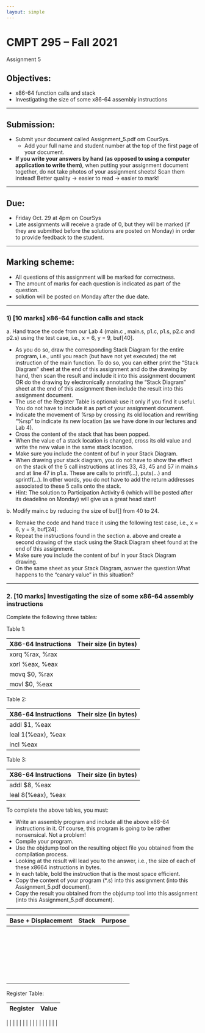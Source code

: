 ```yaml
---
layout: simple
---
```


# CMPT 295 – Fall 2021

Assignment 5

## Objectives:

* x86-64 function calls and stack
* Investigating the size of some x86-64 assembly instructions

<hr>

## Submission:

* Submit your document called Assignment_5.pdf om CourSys.
  * Add your full name and student number at the top of the first page of your document.
* **If you write your answers by hand (as opposed to using a computer application to
write them)**, when putting your assignment document together, do not take photos of
your assignment sheets! Scan them instead! Better quality -> easier to read -> easier to
mark!

<hr>

## Due:

* Friday Oct. 29 at 4pm on CourSys
* Late assignments will receive a grade of 0, but they will be marked (if they are submitted
before the solutions are posted on Monday) in order to provide feedback to the
student.

<hr>

## Marking scheme:

* All questions of this assignment will be marked for correctness.
* The amount of marks for each question is indicated as part of the question.
* solution will be posted on Monday after the due date.

<hr>

### 1) [10 marks] x86-64 function calls and stack

a. Hand trace the code from our Lab 4 (main.c , main.s, p1.c, p1.s, p2.c and p2.s) using the test case, i.e., x = 6, y = 9, buf[40].

* As you do so, draw the corresponding Stack Diagram for the entire program, i.e.,
until you reach (but have not yet executed) the ret instruction of the main
function. To do so, you can either print the “Stack Diagram” sheet at the end of
this assignment and do the drawing by hand, then scan the result and include it
into this assignment document OR do the drawing by electronically annotating the
“Stack Diagram” sheet at the end of this assignment then include the result into
this assignment document.
* The use of the Register Table is optional: use it only if you find it useful. You do
not have to include it as part of your assignment document.
* Indicate the movement of %rsp by crossing its old location and rewriting “%rsp”
to indicate its new location (as we have done in our lectures and Lab 4).
* Cross the content of the stack that has been popped.
* When the value of a stack location is changed, cross its old value and write the
new value in the same stack location.
* Make sure you include the content of buf in your Stack Diagram.
* When drawing your stack diagram, you do not have to show the effect on the stack
of the 5 call instructions at lines 33, 43, 45 and 57 in main.s and at line 47 in
p1.s. These are calls to printf(…), puts(…) and sprintf(…). In other
words, you do not have to add the return addresses associated to these 5 calls
onto the stack.
* Hint: The solution to Participation Activity 6 (which will be posted after its
deadeline on Monday) will give us a great head start!

b. Modify main.c by reducing the size of buf[] from 40 to 24.

* Remake the code and hand trace it using the following test case, i.e., x = 6, y =
9, buf[24].
* Repeat the instructions found in the section a. above and create a second drawing
of the stack using the Stack Diagram sheet found at the end of this assignment.
* Make sure you include the content of buf in your Stack Diagram drawing.
* On the same sheet as your Stack Diagram, asnwer the question:What happens to
the “canary value” in this situation?

<hr>

### 2. [10 marks] Investigating the size of some x86-64 assembly instructions

Complete the following three tables:

Table 1:

X86-64 Instructions|Their size (in bytes)
---|---
xorq %rax, %rax|
xorl %eax, %eax|
movq $0, %rax|
movl $0, %eax|

Table 2:

X86-64 Instructions|Their size (in bytes)
---|---
addl $1, %eax|
leal 1(%eax), %eax|
incl %eax|

Table 3:

X86-64 Instructions|Their size (in bytes)
---|---
addl $8, %eax|
leal 8(%eax), %eax|

To complete the above tables, you must:
* Write an assembly program and include all the above x86-64 instructions in it. Of
course, this program is going to be rather nonsensical. Not a problem!
* Compile your program.
* Use the objdump tool on the resulting object file you obtained from the
compilation process.
* Looking at the result will lead you to the answer, i.e., the size of each of these x8664 instructions in bytes.
* In each table, bold the instruction that is the most space efficient.
* Copy the content of your program (*.s) into this assignment (into this
Assignment_5.pdf document). <!--*-->
* Copy the result you obtained from the objdump tool into this assignment (into this
Assignment_5.pdf document).

<hr>

Base + Displacement|Stack|Purpose
---|---|---
||
||
||
||
||
||
||
||
||
||
||
||
||
||
||
||
||
||
||
||
||
||
||
||
||

Register Table:

Register|Value
---|---
|
|
|
|
|
|
|
|
|
|
|
|
|
|
|
|
